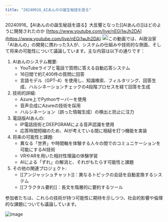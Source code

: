 ```yaml
---
title: "20240916_AIあんのの誕生秘話を語る"
---
```


20240916_【AIあんのの誕生秘話を語る】大反響となった[[AIあんの]]はどのように開発されたのか
[https://www.youtube.com/live/nEGi1wJh2DA](https://www.youtube.com/live/nEGi1wJh2DA)
<img src='https://scrapbox.io/api/pages/nishio/claude/icon' alt='claude.icon' height="19.5"/>この動画では、AI政治家「AIあんの」の開発に携わった3人が、システムの仕組みや技術的な側面、そして将来の可能性について議論しています。主な内容は以下の通りです：
1. AIあんのシステム概要:
    - YouTubeライブと電話で質問に答える自動応答システム
    - 16日間で約7,400件の質問に回答
    - 言語モデル（GPT-4）を使用し、知識検索、フィルタリング、回答生成、ハルシネーションチェックの4段階プロセスを経て回答を生成
2. 技術的詳細:
    - Azure上でPythonサーバーを使用
    - 音声合成にAzureの技術を採用
    - ハルシネーション（誤った情報生成）の検出と防止に注力
3. 電話版AIあんの:
    - IP電話技術とDEEPGRAMによる音声認識を使用
    - 応答時間短縮のため、AIが考えている間に相槌を打つ機能を実装
4. 将来の可能性と課題:
    - 異なる「世界」や時間軸を体験する人々の間でのコミュニケーションを可能にするAI技術
    - VRやARを用いた相対性理論の体験学習
    - AIによる「ずれ」の解消と、それがもたらす可能性と課題
5. その他の関連プロジェクト:
    - [[アンジャッシュチャット]]：異なるトピックの会話を自動変換するシステム
    - [[フラクタル要約]]：長文を階層的に要約するツール

参加者たちは、これらの技術が持つ可能性に期待を示しつつ、社会的影響や倫理的な課題についても議論しています。

![image](https://gyazo.com/2a2040c9fcd1153c9bdd20695ca80ba7/thumb/1000)
